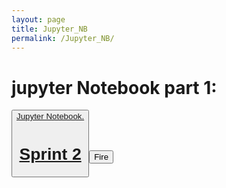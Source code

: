 ```yaml
---
layout: page
title: Jupyter_NB
permalink: /Jupyter_NB/
---
```


# jupyter Notebook part 1:
<a href="{{site.baseurl}}/jupyter/"><button>Jupyter Notebook.

# Sprint 2
<a href="{{site.baseurl}}/_notebooks/2024-09-26-fundamentals-3-8-2.ipynb"><button>Fire</button></a>